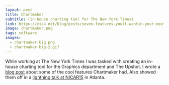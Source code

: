 ```yaml
---
layout: post
title: Chartmaker
subtitle: (in-house charting tool for The New York Times)
link: https://vis4.net/blog/posts/seven-features-youll-wantin-your-next-charting-tool/
image: chartmaker.png
tags: software
images: 
  - chartmaker-big.png
  - chartmaker-big-2.gif
---
```


While working at The New York Times I was tasked with creating an in-house charting tool for the Graphics department and The Upshot. I wrote a [blog post]({link}) about some of the cool features Chartmaker had. Also showed them off in a [lightning talk at NICAR15](https://web.archive.org/web/20151213084124/http://ire.org/conferences/nicar2015/lightning-talks/#aisch) in Atlanta.